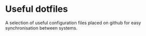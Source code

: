 # Useful dotfiles
A selection of useful configuration files placed on github for easy synchronisation between systems.
